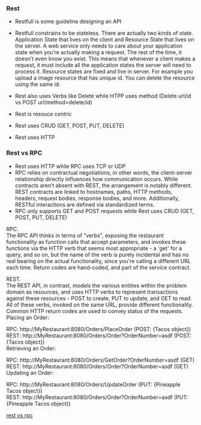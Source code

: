### Rest
* Restfull is some guideline designing an API
* Restfull constrains to be stateless. There are actually two kinds of state. Application State that lives on the client and Resource State that lives on the server.
A web service only needs to care about your application state when you’re actually making a request. The rest of the time, it doesn’t even know you exist. This means that whenever a client makes a request, it must include all the application states the server will need to process it.
Resource states are fixed and live in server. For example you upload a image resource that has unique id. You can delete the resource using the same id.

* Rest also uses Verbs like Delete while HTPP uses method (Delete url/id vs POST url/method=delete/id)
* Rest is resouce centric
* Rest uses CRUD (GET, POST, PUT, DELETE)
* Rest uses HTTP

### Rest vs RPC
* Rest uses HTTP while RPC uses TCP or UDP
* RPC relies on contractual negotiations; in other words, the client-server relationship directly influences how communication occurs. While contracts aren’t absent with REST, the arrangement is notably different. REST contracts are linked to hostnames, paths, HTTP methods, headers, request bodies, response bodies, and more. Additionally, RESTful interactions are defined via standardized terms.
* RPC only supports GET and POST requests while Rest uses CRUD (GET, POST, PUT, DELETE)


RPC.        
The RPC API thinks in terms of "verbs", exposing the restaurant functionality as function calls that accept parameters, and invokes these functions via the HTTP verb that seems most appropriate - a 'get' for a query, and so on, but the name of the verb is purely incidental and has no real bearing on the actual functionality, since you're calling a different URL each time. Return codes are hand-coded, and part of the service contract.         
 
 REST.        
The REST API, in contrast, models the various entities within the problem domain as resources, and uses HTTP verbs to represent transactions against these resources - POST to create, PUT to update, and GET to read. All of these verbs, invoked on the same URL, provide different functionality. Common HTTP return codes are used to convey status of the requests.
Placing an Order:

RPC: http://MyRestaurant:8080/Orders/PlaceOrder (POST: {Tacos object})        
REST: http://MyRestaurant:8080/Orders/Order?OrderNumber=asdf (POST: {Tacos object})        
Retrieving an Order:

RPC: http://MyRestaurant:8080/Orders/GetOrder?OrderNumber=asdf (GET)       
REST: http://MyRestaurant:8080/Orders/Order?OrderNumber=asdf (GET)        
Updating an Order:

RPC: http://MyRestaurant:8080/Orders/UpdateOrder (PUT: {Pineapple Tacos object})        
REST: http://MyRestaurant:8080/Orders/Order?OrderNumber=asdf (PUT: {Pineapple Tacos object})         

[rest vs rpc](https://www.geeksforgeeks.org/difference-between-rest-api-and-rpc-api/)       
